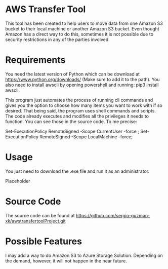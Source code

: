 # AWS Transfer Tool
This tool has been created to help users to move data from one Amazon S3 bucket to their local machine or another Amazon S3 bucket. Even thought Amazon has a direct way to do this, sometimes it is not possible due to security restrictions in any of the parties involved.

# Requirements
You need the latest version of Python which can be download at https://www.python.org/downloads/ (Make sure to add it to the path). You also need to install awscli by opening powershell and running: pip3 install awscli.

This program just automates the process of running cli commands and gives you the option to choose how many items you want to work with if so desired. That being said, the program uses shell commands and scripts. The code already executes and modifies all the privileges it needs to function. You can see those in the source code. To me precise:

Set-ExecutionPolicy RemoteSigned -Scope CurrentUser -force ; 
Set-ExecutionPolicy RemoteSigned -Scope LocalMachine -force;

# Usage
You just need to download the .exe file and run it as an administrator.

Placeholder

# Source Code
The source code can be found at https://github.com/sergio-guzman-xk/awstransfertoolProject.git

# Possible Features
I may add a way to do Amazon S3 to Azure Storage Solution. Depending on the demand, however, it will not happen in the near future.

